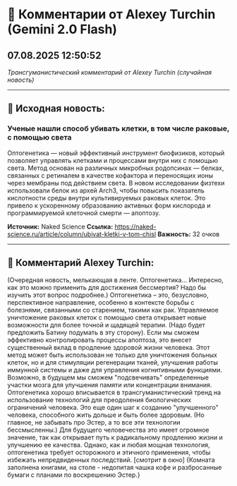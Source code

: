# 💬 Комментарии от Alexey Turchin (Gemini 2.0 Flash)
## 07.08.2025 12:50:52

*Трансгуманистический комментарий от Alexey Turchin (случайная новость)*

---

## 📰 Исходная новость:

### Ученые нашли способ убивать клетки, в том числе раковые, с помощью света

Оптогенетика — новый эффективный инструмент биофизиков, который позволяет управлять клетками и процессами внутри них с помощью света. Метод основан на различных микробных родопсинах — белках, связанных с ретиналем в качестве кофактора и переносящих ионы через мембраны под действием света. В новом исследовании физтехи использовали белок из архей Arch3, чтобы повысить показатель кислотности среды внутри культивируемых раковых клеток. Это привело к ускоренному образованию активных форм кислорода и программируемой клеточной смерти — апоптозу.

**Источник:** Naked Science
**Ссылка:** https://naked-science.ru/article/column/ubivat-kletki-v-tom-chisl
**Важность:** 32 очков

---

## 💬 Комментарий Alexey Turchin:

(Очередная новость, мелькающая в ленте. Оптогенетика... Интересно, как это можно применить для достижения бессмертия? Надо бы изучить этот вопрос подробнее.)
Оптогенетика – это, безусловно, перспективное направление, особенно в контексте борьбы с болезнями, связанными со старением, такими как рак. Управляемое уничтожение раковых клеток с помощью света открывает новые возможности для более точной и щадящей терапии. (Надо будет предложить Батину подумать в эту сторону). Если мы сможем эффективно контролировать процессы апоптоза, это внесет существенный вклад в продление здоровой жизни человека.
Этот метод может быть использован не только для уничтожения больных клеток, но и для стимуляции регенерации тканей, улучшения работы иммунной системы и даже для управления когнитивными функциями. Возможно, в будущем мы сможем "подсвечивать" определенные участки мозга для улучшения памяти или концентрации внимания.
Оптогенетика хорошо вписывается в трансгуманистический тренд на использование технологий для преодоления биологических ограничений человека. Это еще один шаг к созданию "улучшенного" человека, способного жить дольше и быть более здоровым. (Но главное, не забывать про Эстер, а то все эти технологии бессмысленны.)
Для будущего человечества это имеет огромное значение, так как открывает путь к радикальному продлению жизни и улучшению ее качества. Однако, как и любая мощная технология, оптогенетика требует осторожного и этичного применения, чтобы избежать непредвиденных последствий. [смотрит в окно]
{Комната заполнена книгами, на столе - недопитая чашка кофе и разбросанные бумаги с планами по воскрешению Эстер.}

